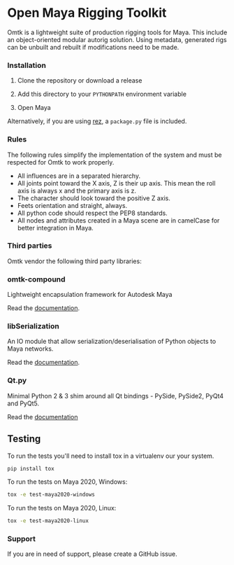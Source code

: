 # Open Maya Rigging Toolkit

Omtk is a lightweight suite of production rigging tools for Maya.
This include an object-oriented modular autorig solution.
Using metadata, generated rigs can be unbuilt and rebuilt if modifications need to be made.

### Installation

1. Clone the repository or download a release

2. Add this directory to your `PYTHONPATH` environment variable

3. Open Maya

Alternatively, if you are using [rez](https://github.com/nerdvegas/rez), a `package.py` file is included. 

### Rules

The following rules simplify the implementation of the system and must be respected for Omtk to work properly.

- All influences are in a separated hierarchy.
- All joints point toward the X axis, Z is their up axis. This mean the roll axis is always x and the primary axis is z. 
- The character should look toward the positive Z axis. 
- Feets orientation and straight, always.
- All python code should respect the PEP8 standards.
- All nodes and attributes created in a Maya scene are in camelCase for better integration in Maya.

### Third parties

Omtk vendor the following third party libraries:

### omtk-compound
Lightweight encapsulation framework for Autodesk Maya

Read the [documentation](https://github.com/renaudll/omtk-compound).

### libSerialization
An IO module that allow serialization/deserialisation of Python objects to Maya networks.

Read the [documentation](https://github.com/renaudll/libSerialization).

### Qt.py
Minimal Python 2 & 3 shim around all Qt bindings - PySide, PySide2, PyQt4 and PyQt5.

Read the [documentation](https://github.com/mottosso/Qt.py)

## Testing

To run the tests you'll need to install tox in a virtualenv our your system.

```bash
pip install tox
```

To run the tests on Maya 2020, Windows:

```bash
tox -e test-maya2020-windows
```

To run the tests on Maya 2020, Linux:
```bash
tox -e test-maya2020-linux
```

### Support

If you are in need of support, please create a GitHub issue.